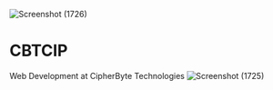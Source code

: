 ![Screenshot (1726)](https://github.com/Kedyi/The_Written_World/assets/110822202/9caa918a-bd5c-42c3-9018-e1aa6944a359)
# CBTCIP
Web Development at  CipherByte Technologies
![Screenshot (1725)](https://github.com/dipanwita1405/CBTCIP/assets/110822202/67d30ea5-3ff6-40cc-a369-1c88210fc6d4)
